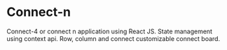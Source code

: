 # Connect-n
Connect-4 or connect n application using React JS.  State management using context api. Row, column and connect customizable connect board.
